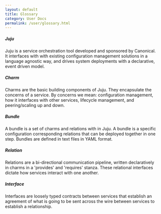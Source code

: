 ```yaml
---
layout: default
title: Glossary
category: User Docs
permalink: /user/glossary.html
---
```


##### Juju
Juju is a service orchestration tool developed and sponsored by Canonical. It
interfaces with with existing configuration management solutions in a language
agnostic way, and drives system deployments with a declarative, event driven
model.


##### Charm
Charms are the basic building components of Juju. They encapsulate the concerns
of a service. By concerns we mean: configuration management, how it interfaces
with other services, lifecycle management, and peering/scaling up and down.


##### Bundle
A bundle is a set of charms and relations with in Juju.  A bundle is a 
specific configuration corresponding relations that can be deployed together 
in one step.  Bundles are defined in text files in YAML format. 


##### Relation
Relations are a bi-directional communication pipeline, written declaratively in
charms in a 'provides' and 'requires' stanza. These relational interfaces
dictate how services interact with one another.

##### Interface

Interfaces are loosely typed contracts between services that establish an
agreement of what is going to be sent across the wire between services to
establish a relationship.

